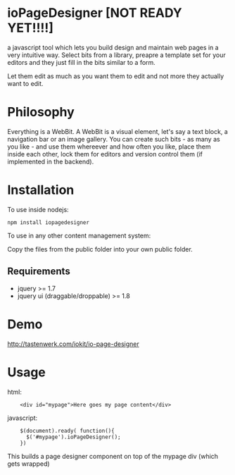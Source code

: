 # ioPageDesigner [NOT READY YET!!!!]

a javascript tool which lets you build design and maintain web pages
in a very intuitive way. Select bits from a library, preapre a template
set for your editors and they just fill in the bits similar to a form.

Let them edit as much as you want them to edit and not more they actually
want to edit.

# Philosophy

Everything is a WebBit. A WebBit is a visual element, let's say
a text block, a navigation bar or an image gallery. You can create such
bits - as many as you like - and use them whereever and how often you like,
place them inside each other, lock them for editors and version control them
(if implemented in the backend).

# Installation

To use inside nodejs:

    npm install iopagedesigner

To use in any other content management system:

Copy the files from the public folder into your own public folder.


## Requirements

* jquery >= 1.7
* jquery ui (draggable/droppable) >= 1.8

# Demo

http://tastenwerk.com/iokit/io-page-designer

# Usage

html:

        <div id="mypage">Here goes my page content</div>

javascript:

        $(document).ready( function(){
          $('#mypage').ioPageDesigner();
        })

This builds a page designer component on top of the mypage div (which gets wrapped)